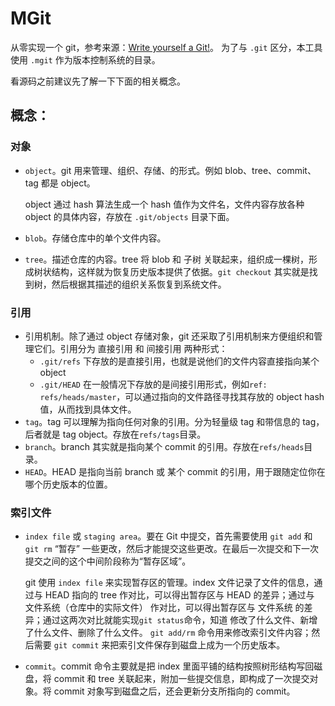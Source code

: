 # MGit
从零实现一个 git，参考来源：[Write yourself a Git!](https://wyag.thb.lt/)。
为了与 `.git` 区分，本工具使用 `.mgit` 作为版本控制系统的目录。

看源码之前建议先了解一下下面的相关概念。

## 概念：

### 对象
- `object`。git 用来管理、组织、存储、的形式。例如 blob、tree、commit、tag 都是 object。

    object 通过 hash 算法生成一个 hash 值作为文件名，文件内容存放各种 object 的具体内容，存放在 `.git/objects` 目录下面。

- `blob`。存储仓库中的单个文件内容。
- `tree`。描述仓库的内容。tree 将 blob 和 子树 关联起来，组织成一棵树，形成树状结构，这样就为恢复历史版本提供了依据。`git checkout` 其实就是找到树，然后根据其描述的组织关系恢复到系统文件。

### 引用
- 引用机制。除了通过 object 存储对象，git 还采取了引用机制来方便组织和管理它们。引用分为 直接引用 和 间接引用 两种形式：
    - `.git/refs` 下存放的是直接引用，也就是说他们的文件内容直接指向某个 object
    - `.git/HEAD` 在一般情况下存放的是间接引用形式，例如`ref: refs/heads/master`，可以通过指向的文件路径寻找其存放的 object hash 值，从而找到具体文件。
- `tag`。tag 可以理解为指向任何对象的引用。分为轻量级 tag 和带信息的 tag，后者就是 tag object。存放在`refs/tags`目录。
- `branch`。branch 其实就是指向某个 commit 的引用。存放在`refs/heads`目录。
- `HEAD`。HEAD 是指向当前 branch 或 某个 commit 的引用，用于跟随定位你在哪个历史版本的位置。

### 索引文件

- `index file` 或 `staging area`。要在 Git 中提交，首先需要使用 `git add` 和 `git rm` “暂存” 一些更改，然后才能提交这些更改。在最后一次提交和下一次提交之间的这个中间阶段称为“暂存区域”。

    git 使用 `index file` 来实现暂存区的管理。index 文件记录了文件的信息，通过与 HEAD 指向的 tree 作对比，可以得出暂存区与 HEAD 的差异；通过与 文件系统（仓库中的实际文件） 作对比，可以得出暂存区与 文件系统 的差异；通过这两次对比就能实现`git status`命令，知道 修改了什么文件、新增了什么文件、删除了什么文件。
    `git add/rm` 命令用来修改索引文件内容；然后需要 `git commit` 来把索引文件保存到磁盘上成为一个历史版本。
- `commit`。commit 命令主要就是把 index 里面平铺的结构按照树形结构写回磁盘，将 commit 和 tree 关联起来，附加一些提交信息，即构成了一次提交对象。将 commit 对象写到磁盘之后，还会更新分支所指向的 commit。
